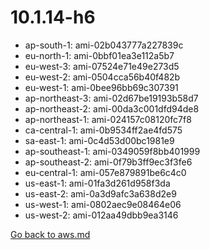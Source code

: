 
 # 10.1.14-h6
- ap-south-1: ami-02b043777a227839c
- eu-north-1: ami-0bbf01ea3e112a5b7
- eu-west-3: ami-07524e71e49e273d5
- eu-west-2: ami-0504cca56b40f482b
- eu-west-1: ami-0bee96bb69c307391
- ap-northeast-3: ami-02d67be19193b58d7
- ap-northeast-2: ami-00da3c001dfd94de8
- ap-northeast-1: ami-024157c08120fc7f8
- ca-central-1: ami-0b9534ff2ae4fd575
- sa-east-1: ami-0c4d53d00bc1981e9
- ap-southeast-1: ami-0349059f8bb401999
- ap-southeast-2: ami-0f79b3ff9ec3f3fe6
- eu-central-1: ami-057e879891be6c4c0
- us-east-1: ami-01fa3d261d958f3da
- us-east-2: ami-0a3d9afc3a638d2e9
- us-west-1: ami-0802aec9e08464e06
- us-west-2: ami-012aa49dbb9ea3146

[Go back to aws.md](../../aws.md) 
